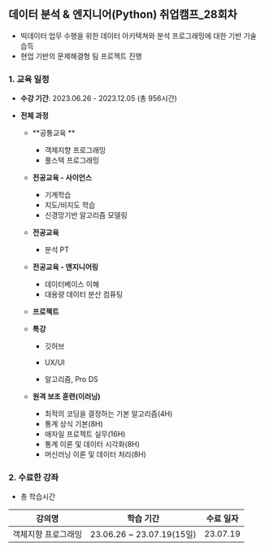 ## 데이터 분석 & 엔지니어(Python) 취업캠프_28회차

- 빅데이터 업무 수행을 위한 데이터 아키텍쳐와 분석 프로그래밍에 대한 기반 기술 습득
- 현업 기반의 문제해결형 팀 프로젝트 진행



### 1. 교육 일정

- **수강 기간**: 2023.06.26 - 2023.12.05 (총 956시간)

- **전체 과정** 

  - **공통교육 **

    - 객제지향 프로그래밍
    - 풀스텍 프로그래밍

  - **전공교육 - 사이언스** 

    - 기계학습
    - 지도/비지도 학습
    - 신경망기반 알고리즘 모델링

  - **전공교육** 

    - 분석 PT

  - **전공교육 - 엔지니어링**

    - 데이터베이스 이해
    - 대용량 데이터 분산 컴퓨팅

  - **프로젝트**

  - **특강**

    - 깃허브

    - UX/UI 

    - 알고리즘, Pro DS

      

  - **원격 보조 훈련(이러닝)**

    - 최적의 코딩을 결정하는 기본 알고리즘(4H)
    - 통계 상식 기본(8H)
    - 애자일 프로젝트 실무(16H)
    - 통계 이론 및 데이터 시각화(8H)
    - 머신러닝 이론 및 데이터 처리(8H)



### 2. 수료한 강좌

- 총 학습시간

| 강의명              | 학습 기간                 | 수료 일자 |
| ------------------- | ------------------------- | --------- |
| 객체지향 프로그래밍 | 23.06.26 ~ 23.07.19(15일) | 23.07.19  |



